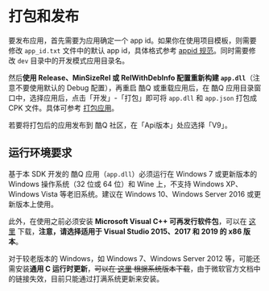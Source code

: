 # 打包和发布

要发布应用，首先需要为应用确定一个 app id。如果你在使用项目模板，则需要修改 `app_id.txt` 文件中的默认 app id，具体格式参考 [appid 规范](https://docs.cqp.im/dev/v9/appid/)。同时需要修改 `dev` 目录中的开发模式应用目录名。

然后**使用 Release、MinSizeRel 或 RelWithDebInfo 配置重新构建 `app.dll`**（注意不要使用默认的 Debug 配置），再重启 酷Q 或重载应用后，在 酷Q 应用目录窗口中，选择应用后，点击「开发」-「打包」即可将 `app.dll` 和 `app.json` 打包成 CPK 文件。具体可参考 [打包应用](https://docs.cqp.im/dev/v9/getting-started/#%E6%89%93%E5%8C%85%E5%BA%94%E7%94%A8)。

若要将打包后的应用发布到 酷Q 社区，在「Api版本」处应选择「V9」。

## 运行环境要求

基于本 SDK 开发的 酷Q 应用（`app.dll`）必须运行在 Windows 7 或更新版本的 Windows 操作系统（32 位或 64 位）和 Wine 上，不支持 Windows XP、Windows Vista 等老旧系统。建议在 Windows 10、Windows Server 2016 或更新版本上使用。

此外，在使用之前必须安装 **Microsoft Visual C++ 可再发行软件包**，可以在 [这里](https://support.microsoft.com/zh-cn/help/2977003/the-latest-supported-visual-c-downloads) 下载，**注意，请选择适用于 Visual Studio 2015、2017 和 2019 的 x86 版本**。

对于较老版本的 Windows，如 Windows 7、Windows Server 2012 等，可能还需安装**通用 C 运行时更新**，~~可以在 [这里](https://support.microsoft.com/zh-cn/help/3118401/update-for-universal-c-runtime-in-windows) 根据系统版本下载~~，由于微软官方文档中的链接失效，目前只能通过打满系统更新来安装。
